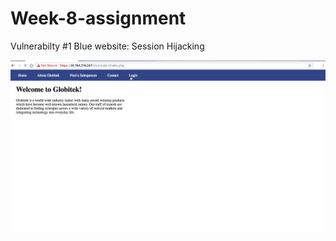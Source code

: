 # Week-8-assignment

Vulnerabilty #1 Blue website: Session Hijacking

<img src='vulnerability1.gif' title='vulnerability1' width='' alt='' />
